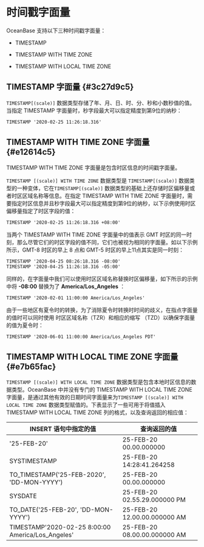 时间戳字面量 
===========================



OceanBase 支持以下三种时间戳字面量：

* TIMESTAMP

  

* TIMESTAMP WITH TIME ZONE

  

* TIMESTAMP WITH LOCAL TIME ZONE

  




TIMESTAMP 字面量 {#3c27d9c5}
-------------------------

`TIMESTAMP[(scale)]` 数据类型存储了年、月、日、时、分、秒和小数秒值的值。当指定 TIMESTAMP 字面量时，秒字段最大可以指定精度到第9位的纳秒：

    TIMESTAMP '2020-02-25 11:26:18.316'



TIMESTAMP WITH TIME ZONE 字面量 {#e12614c5}
----------------------------------------

TIMESTAMP WITH TIME ZONE 字面量是包含时区信息的时间戳字面量。

`TIMESTAMP [(scale)] WITH TIME ZONE` 数据类型是 `TIMESTAMP[(scale)]` 数据类型的一种变体，它在`TIMESTAMP[(scale)]` 数据类型的基础上还存储时区偏移量或者时区区域名称等信息。在指定 TIMESTAMP WITH TIME ZONE 字面量时，需要指定时区信息并且秒字段最大可以指定精度到第9位的纳秒，以下示例使用时区偏移量指定了时区字段的值：

    TIMESTAMP '2020-02-25 11:26:18.316 +08:00'



当两个 TIMESTAMP WITH TIME ZONE 字面量中的值表示 GMT 时区的同一时刻，那么尽管它们的时区字段的值不同，它们也被视为相同的字面量。如以下示例所示，GMT-8 时区的早上 8 点和 GMT-5 时区的早上11点其实是同一时刻：

    TIMESTAMP '2020-04-25 08:26:18.316 -08:00'
    TIMESTAMP '2020-04-25 11:26:18.316 -05:00'



同样的，在字面量中我们可以使用时区区域名称替换时区偏移量，如下所示的示例中将 **-08:00** 替换为了 **America/Los_Angeles** ：

    TIMESTAMP '2020-02-01 11:00:00 America/Los_Angeles'



由于一些地区有夏令时的转换，为了消除夏令时转换时时间的歧义，在指点字面量的值时可以同时使用 时区区域名称（TZR）和相应的缩写 （TZD）以确保字面量的值为夏令时：

    TIMESTAMP '2020-06-01 11:00:00 America/Los_Angeles PDT'



TIMESTAMP WITH LOCAL TIME ZONE 字面量 {#e7b65fac}
----------------------------------------------

`TIMESTAMP [(scale)] WITH LOCAL TIME ZONE` 数据类型是包含本地时区信息的数据类型。OceanBase 中并没有专门的 TIMESTAMP WITH LOCAL TIME ZONE 字面量，是通过其他有效的日期时间字面量来为`TIMESTAMP [(scale)] WITH LOCAL TIME ZONE` 数据类型赋值的。下表显示了一些可用于将值插入 TIMESTAMP WITH LOCAL TIME ZONE 列的格式，以及查询返回的相应值：


|                 **INSERT 语句中指定的值**                 |          **查询返回的值**          |
|----------------------------------------------------|------------------------------|
| '25-FEB-20'                                        | 25-FEB-20 00.00.000000       |
| SYSTIMESTAMP                                       | 25-FEB-20 14:28:41.264258    |
| TO_TIMESTAMP('25-FEB-2020', 'DD-MON-YYYY')         | 25-FEB-20 00.00.000000       |
| SYSDATE                                            | 25-FEB-20 02.55.29.000000 PM |
| TO_DATE('25-FEB-20', 'DD-MON-YYYY')                | 25-FEB-20 12.00.00.000000 AM |
| TIMESTAMP'2020-02-25 8:00:00  America/Los_Angeles' | 25-FEB-20 08.00.00.000000 AM |



